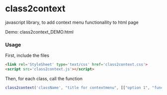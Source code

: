 # class2context
javascript library, to add context menu functionallity to html page

Demo: class2context_DEMO.html


### Usage
First, include the files
```html
<link rel='StyleSheet' type='text/css' href='class2context.css'>
<script src='class2context.js'></script>
```

Then, for each class, call the function
```js
class2context('className', "title for contextmenu", [["option 1", "function1()"], ["option 2","function2()"]]);
```


